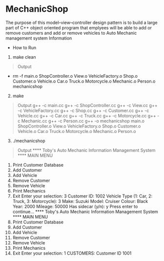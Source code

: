 # MechanicShop

The purpose of this model–view–controller design pattern is to build a large part of C++ object oriented program that emplyees will be able to add or remove customers and add or remove vehicles to Auto Mechanic management system Information   

- How to Run
1) make clean
  > Output
  - rm -f main.o ShopController.o View.o VehicleFactory.o Shop.o Customer.o Vehicle.o
Car.o Truck.o Motorcycle.o Mechanic.o Person.o mechanicshop

2) make
  > Output
  g++ -c main.cc
  g++ -c ShopController.cc
  g++ -c View.cc
  g++ -c VehicleFactory.cc
  g++ -c Shop.cc
  g++ -c Customer.cc
  g++ -c Vehicle.cc
  g++ -c Car.cc
  g++ -c Truck.cc
  g++ -c Motorcycle.cc
  g++ -c Mechanic.cc
  g++ -c Person.cc
  g++ -o mechanicshop main.o ShopController.o View.o VehicleFactory.o Shop.o Customer.o
  Vehicle.o Car.o Truck.o Motorcycle.o Mechanic.o Person.o

  3) ./mechanicshop
  > Output
  **** Toby's Auto Mechanic Information Management System ****
MAIN MENU
1. Print Customer Database
2. Add Customer
3. Add Vehicle
4. Remove Customer
5. Remove Vehicle
6. Print Mechanics
0. Exit
Enter your selection: 3
Customer ID: 1002
Vehicle Type (1: Car, 2: Truck, 3: Motorcycle): 3
Make: Suzuki
Model: Cruiser
Colour: Black
Year: 2000
Mileage: 50000
Has sidecar (y/n): y
Press enter to continue...
**** Toby's Auto Mechanic Information Management System ****
MAIN MENU
1. Print Customer Database
2. Add Customer
3. Add Vehicle
4. Remove Customer
5. Remove Vehicle
6. Print Mechanics
0. Exit
Enter your selection: 1
CUSTOMERS:
Customer ID 1001
